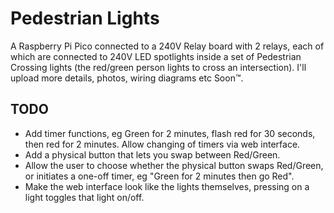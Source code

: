 # Pedestrian Lights

A Raspberry Pi Pico connected to a 240V Relay board with 2 relays, each of which are connected to 240V LED spotlights inside a set of Pedestrian Crossing lights (the red/green person lights to cross an intersection). I'll upload more details, photos, wiring diagrams etc Soon™.

## TODO

- Add timer functions, eg Green for 2 minutes, flash red for 30 seconds, then red for 2 minutes. Allow changing of timers via web interface.
- Add a physical button that lets you swap between Red/Green.
- Allow the user to choose whether the physical button swaps Red/Green, or initiates a one-off timer, eg "Green for 2 minutes then go Red".
- Make the web interface look like the lights themselves, pressing on a light toggles that light on/off.
